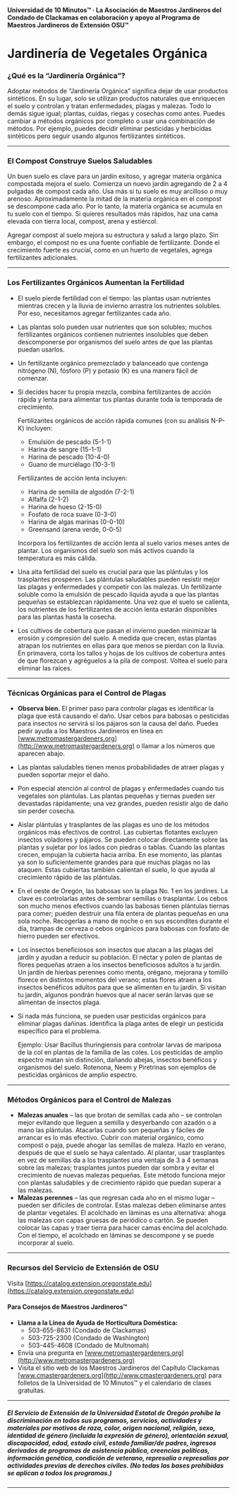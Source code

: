 #### Universidad de 10 Minutos™ · La Asociación de Maestros Jardineros del Condado de Clackamas en colaboración y apoyo al Programa de Maestros Jardineros de Extensión OSU™

# Jardinería de Vegetales Orgánica

### ¿Qué es la “Jardinería Orgánica”?

Adoptar métodos de “Jardinería Orgánica” significa dejar de usar productos sintéticos. En su lugar, solo se utilizan productos naturales que enriquecen el suelo y controlan y tratan enfermedades, plagas y malezas. Todo lo demás sigue igual; plantas, cuidas, riegas y cosechas como antes. Puedes cambiar a métodos orgánicos por completo o usar una combinación de métodos. Por ejemplo, puedes decidir eliminar pesticidas y herbicidas sintéticos pero seguir usando algunos fertilizantes sintéticos.

---

### El Compost Construye Suelos Saludables

Un buen suelo es clave para un jardín exitoso, y agregar materia orgánica compostada mejora el suelo. Comienza un nuevo jardín agregando de 2 a 4 pulgadas de compost cada año. Usa más si tu suelo es muy arcilloso o muy arenoso. Aproximadamente la mitad de la materia orgánica en el compost se descompone cada año. Por lo tanto, la materia orgánica se acumula en tu suelo con el tiempo. Si quieres resultados más rápidos, haz una cama elevada con tierra local, compost, arena y estiércol.

Agregar compost al suelo mejora su estructura y salud a largo plazo. Sin embargo, el compost no es una fuente confiable de fertilizante. Donde el crecimiento fuerte es crucial, como en un huerto de vegetales, agrega fertilizantes adicionales.

---

### Los Fertilizantes Orgánicos Aumentan la Fertilidad

- El suelo pierde fertilidad con el tiempo: las plantas usan nutrientes mientras crecen y la lluvia de invierno arrastra los nutrientes solubles. Por eso, necesitamos agregar fertilizantes cada año.
- Las plantas solo pueden usar nutrientes que son solubles; muchos fertilizantes orgánicos contienen nutrientes insolubles que deben descomponerse por organismos del suelo antes de que las plantas puedan usarlos.
- Un fertilizante orgánico premezclado y balanceado que contenga nitrógeno (N), fósforo (P) y potasio (K) es una manera fácil de comenzar.
- Si decides hacer tu propia mezcla, combina fertilizantes de acción rápida y lenta para alimentar tus plantas durante toda la temporada de crecimiento.

  Fertilizantes orgánicos de acción rápida comunes (con su análisis N-P-K) incluyen:
  - Emulsión de pescado (5-1-1)
  - Harina de sangre (15-1-1)
  - Harina de pescado (10-4-0)
  - Guano de murciélago (10-3-1)

  Fertilizantes de acción lenta incluyen:
  - Harina de semilla de algodón (7-2-1)
  - Alfalfa (2-1-2)
  - Harina de hueso (2-15-0)
  - Fosfato de roca suave (0-3-0)
  - Harina de algas marinas (0-0-10)
  - Greensand (arena verde, 0-0-5)

  Incorpora los fertilizantes de acción lenta al suelo varios meses antes de plantar. Los organismos del suelo son más activos cuando la temperatura es más cálida.

- Una alta fertilidad del suelo es crucial para que las plántulas y los trasplantes prosperen. Las plántulas saludables pueden resistir mejor las plagas y enfermedades y competir con las malezas. Un fertilizante soluble como la emulsión de pescado líquida ayuda a que las plantas pequeñas se establezcan rápidamente. Una vez que el suelo se calienta, los nutrientes de los fertilizantes de acción lenta estarán disponibles para las plantas hasta la cosecha.
- Los cultivos de cobertura que pasan el invierno pueden minimizar la erosión y compresión del suelo. A medida que crecen, estas plantas atrapan los nutrientes en ellas para que menos se pierdan con la lluvia. En primavera, corta los tallos y hojas de los cultivos de cobertura antes de que florezcan y agréguelos a la pila de compost. Voltea el suelo para eliminar las raíces.

---

### Técnicas Orgánicas para el Control de Plagas

- **Observa bien.** El primer paso para controlar plagas es identificar la plaga que está causando el daño. Usar cebos para babosas o pesticidas para insectos no servirá si los pájaros son la causa del daño. Puedes pedir ayuda a los Maestros Jardineros en línea en [www.metromastergardeners.org](http://www.metromastergardeners.org) o llamar a los números que aparecen abajo.
- Las plantas saludables tienen menos probabilidades de atraer plagas y pueden soportar mejor el daño.
- Pon especial atención al control de plagas y enfermedades cuando tus vegetales son plántulas. Las plantas pequeñas y tiernas pueden ser devastadas rápidamente; una vez grandes, pueden resistir algo de daño sin perder cosecha.
- Aislar plántulas y trasplantes de las plagas es uno de los métodos orgánicos más efectivos de control. Las cubiertas flotantes excluyen insectos voladores y pájaros. Se pueden colocar directamente sobre las plantas y sujetar por los lados con piedras o tablas. Cuando las plantas crecen, empujan la cubierta hacia arriba. En ese momento, las plantas ya son lo suficientemente grandes para que muchas plagas no las ataquen. Estas cubiertas también calientan el suelo, lo que ayuda al crecimiento rápido de las plántulas.
- En el oeste de Oregón, las babosas son la plaga No. 1 en los jardines. La clave es controlarlas antes de sembrar semillas o trasplantar. Los cebos son mucho menos efectivos cuando las babosas tienen plántulas tiernas para comer; pueden destruir una fila entera de plantas pequeñas en una sola noche. Recogerlas a mano de noche o en sus escondites durante el día, trampas de cerveza o cebos orgánicos para babosas con fosfato de hierro pueden ser efectivos.
- Los insectos beneficiosos son insectos que atacan a las plagas del jardín y ayudan a reducir su población. El néctar y polen de plantas de flores pequeñas atraen a los insectos beneficiosos adultos a tu jardín. Un jardín de hierbas perennes como menta, orégano, mejorana y tomillo florece en distintos momentos del verano; estas flores atraen a los insectos benéficos adultos para que se alimenten en tu jardín. Si visitan tu jardín, algunos pondrán huevos que al nacer serán larvas que se alimentan de insectos plaga.
- Si nada más funciona, se pueden usar pesticidas orgánicos para eliminar plagas dañinas. Identifica la plaga antes de elegir un pesticida específico para el problema.

  Ejemplo: Usar Bacillus thuringiensis para controlar larvas de mariposa de la col en plantas de la familia de las coles. Los pesticidas de amplio espectro matan sin distinción, dañando abejas, insectos benéficos y organismos del suelo. Rotenona, Neem y Piretrinas son ejemplos de pesticidas orgánicos de amplio espectro.

---

### Métodos Orgánicos para el Control de Malezas

- **Malezas anuales** – las que brotan de semillas cada año – se controlan mejor evitando que lleguen a semilla y desyerbando con azadón o a mano las plántulas. Atacarlas cuando son pequeñas y fáciles de arrancar es lo más efectivo. Cubrir con material orgánico, como compost o paja, puede ahogar las semillas de maleza. Hazlo en verano, después de que el suelo se haya calentado. Al plantar, usar trasplantes en vez de semillas da a los trasplantes una ventaja de 3 a 4 semanas sobre las malezas; trasplantes juntos pueden dar sombra y evitar el crecimiento de nuevas malezas pequeñas. Este método funciona mejor con plantas saludables y de crecimiento rápido que puedan superar a las malezas.
- **Malezas perennes** – las que regresan cada año en el mismo lugar – pueden ser difíciles de controlar. Estas malezas deben eliminarse antes de plantar vegetales. El acolchado en láminas es una alternativa: ahoga las malezas con capas gruesas de periódico o cartón. Se pueden colocar las capas y traer tierra para hacer camas encima del acolchado. Con el tiempo, el acolchado en láminas se descompone y se puede incorporar al suelo.

---

### Recursos del Servicio de Extensión de OSU

Visita [https://catalog.extension.oregonstate.edu](https://catalog.extension.oregonstate.edu)

#### Para Consejos de Maestros Jardineros™

- **Llama a la Línea de Ayuda de Horticultura Doméstica:**
  - 503-655-8631 (Condado de Clackamas)
  - 503-725-2300 (Condado de Washington)
  - 503-445-4608 (Condado de Multnomah)
- Envía una pregunta en [www.metromastergardeners.org](http://www.metromastergardeners.org)
- Visita el sitio web de los Maestros Jardineros del Capítulo Clackamas [www.cmastergardeners.org](http://www.cmastergardeners.org) para folletos de la Universidad de 10 Minutos™ y el calendario de clases gratuitas.

---

##### El Servicio de Extensión de la Universidad Estatal de Oregón prohíbe la discriminación en todos sus programas, servicios, actividades y materiales por motivos de raza, color, origen nacional, religión, sexo, identidad de género (incluida la expresión de género), orientación sexual, discapacidad, edad, estado civil, estado familiar/de padres, ingresos derivados de programas de asistencia pública, creencias políticas, información genética, condición de veterano, represalia o represalias por actividades previas de derechos civiles. (No todas las bases prohibidas se aplican a todos los programas.)
---